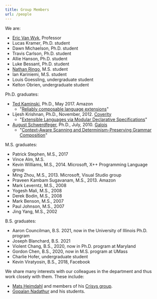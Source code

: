 ```yaml
---
title: Group Members
url: /people
---
```


We are:

* [Eric Van Wyk](http://www-users.cs.umn.edu/~evw/), Professor
* Lucas Kramer, Ph.D. student
* Dawn Michaelson, Ph.D. student
* Travis Carlson, Ph.D. student
* Allie Hanson, Ph.D. student
* Luke Bessant, Ph.D. student
* [Nathan Ringo](https://remexre.xyz/), M.S. student
* Ian Kariniemi, M.S. student
* Louis Goessling, undergraduate student
* Kelton Obrien, undergraduate student

Ph.D. graduates:

* [Ted Kaminski](http://www-users.cs.umn.edu/~tedinski/), Ph.D.,
  May 2017. Amazon
  * "[Reliably composable language extensions](https://www-users.cs.umn.edu/~kami0054/papers/kaminski-phd.pdf)"
* Lijesh Krishnan, Ph.D., November, 2012. [Coverity](http://www.coverity.com/)
  * "[Extensible Languages via Modular Declarative Specifications](http://melt.cs.umn.edu/pubs/krishnan2012PhD/krishnan2012PhD.pdf)"
* [August Schwerdfeger](http://www.adventiumlabs.com/about-us/staff/technical-staff/august-schwerdfeger-phd), Ph.D., July, 2010. [Galois](http://galois.com/)
  * "[Context-Aware Scanning and Determinism-Preserving Grammar Composition](http://melt.cs.umn.edu/pubs/schwerdfeger2010phd.pdf)"

M.S. graduates:

* Patrick Stephen, M.S., 2017
* Vince Alm, M.S.
* Kevin Williams, M.S., 2014. Microsoft, X++ Programming Language group
* Ming Zhou, M.S., 2013. Microsoft, Visual Studio group
* Praveen Kambam Sugavanam, M.S., 2013. Amazon
* Mark Leverntz, M.S., 2008
* Yogesh Mali, M.S., 2008
* Derek Bodin, M.S., 2008
* Mark Benson, M.S., 2007
* Paul Johnson, M.S., 2007
* Jing Yang, M.S., 2002

B.S. graduates:
* Aaron Councilman, B.S. 2021, now in the University of Illinois Ph.D. program
* Joseph Blanchard, B.S. 2021
* Violent Chang, B.S., 2020, now in Ph.D. program at Maryland
* Gordon Chen, B.S., 2020, now in M.S. program at UMass
* Charlie Hofer, undergraduate student
* Kevin Viratyosin, B.S., 2018, Facebook


We share many interests with our colleagues in the department and thus work closely with them.
These include:

* [Mats Heimdahl](http://www.umsec.umn.edu/directory/mats-heimdahl/) and members of his [Crisys group](http://crisys.cs.umn.edu/).
* [Gopalan Nadathur](http://www-users.cs.umn.edu/~gopalan/) and his students.

